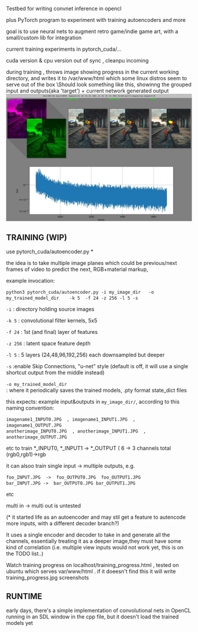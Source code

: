 Testbed for writing convnet inference in opencl

plus PyTorch program to experiment with training autoencoders and more

goal is to use neural nets to augment retro game/indie game art, with a small/custom lib for integration

current training experiments in pytorch_cuda/...

cuda version & cpu version out of sync , cleanpu incoming

during training , throws image showing progress in the current working directory, and writes it to /var/www/html 
which some linux distros seem to serve out of the box
\Should look something like this, showinng the grouped input and 
outputs(aka 'target') + 
current network generated output
![](screenshot.jpeg)

## TRAINING (WIP)

use pytorch_cuda/autoencoder.py   *

the idea is to take multiple image planes which could be previous/next 
frames 
of video to predict the next, RGB+material markup, 

example invocation:
```
python3 pytorch_cuda/autoencoder.py -i my_image_dir   -o my_trained_model_dir    -k 5  -f 24 -z 256 -l 5 -s
```

`-i`	: directory holding source images

`-k 5` 	: convolutional filter kernels, 5x5

`-f 24`	: 1st (and final) layer of features

`-z 256`	: latent space feature depth 

`-l 5`	: 5 layers (24,48,96,192,256) each downsampled but deeper

`-s`	:enable Skip Connections, "u-net" style (default is off, it will use a single shortcut output from the middle instead) 

`-o my_trained_model_dir`	
	: where it periodically saves the trained models, 
		.pty format state_dict files

this expects:
example input&outputs in `my_image_dir/`, according to this naming 
convention:

```
imagename1_INPUT0.JPG  , imagename1_INPUT1.JPG  , imagename1_OUTPUT.JPG
anotherimage_INPUT0.JPG  , anotherimage_INPUT1.JPG  , anotherimage_OUTPUT.JPG
```
etc to train *_INPUT0, *_INPUT1 -> *_OUTPUT ( 6 -> 3 channels total
(rgb0,rgb1)->rgb

it can alsoo train single input -> multiple outputs,
e.g.
```
foo_INPUT.JPG  ->  foo_OUTPUT0.JPG  foo_OUTPUT1.JPG
bar_INPUT.JPG ->  bar_OUTPUT0.JPG bar_OUTPUT1.JPG 
```
etc

multi in -> multi out is untested

(* it started life as an autoencoder and may stil get a feature to 
autencode more inputs, with a different decoder branch?)

It uses a single encoder and decoder to take in and generate all the 
channels, essentially treating it as a deeper image,they must have some 
kind of correlation (i.e. multiple view inputs would not work yet, this is 
on the TODO list..)

Watch training progress on localhost/training_progress.html  , tested on 
ubuntu which serves var/www/html . if it doeesn't find this it will write 
training_progress.jpg screenshots

## RUNTIME

early days, there's a simple implementation of convolutional nets in 
OpenCL running in an SDL window in the cpp file, but it doesn't load the 
trained models yet

